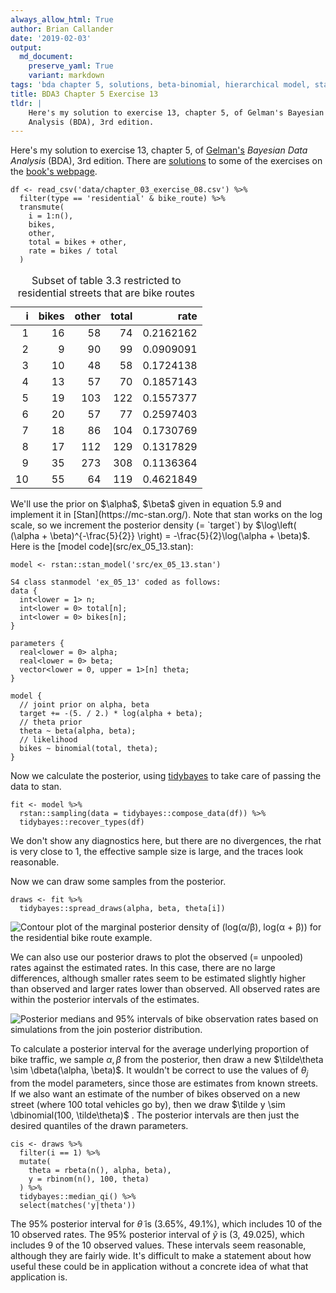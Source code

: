 ```yaml
---
always_allow_html: True
author: Brian Callander
date: '2019-02-03'
output:
  md_document:
    preserve_yaml: True
    variant: markdown
tags: 'bda chapter 5, solutions, beta-binomial, hierarchical model, stan'
title: BDA3 Chapter 5 Exercise 13
tldr: |
    Here's my solution to exercise 13, chapter 5, of Gelman's Bayesian Data
    Analysis (BDA), 3rd edition.
---
```


Here's my solution to exercise 13, chapter 5, of
[Gelman's](https://andrewgelman.com/) *Bayesian Data Analysis* (BDA),
3rd edition. There are
[solutions](http://www.stat.columbia.edu/~gelman/book/solutions.pdf) to
some of the exercises on the [book's
webpage](http://www.stat.columbia.edu/~gelman/book/).

<!--more-->
<div style="display:none">

$\DeclareMathOperator{\dbinomial}{Binomial}  \DeclareMathOperator{\dbern}{Bernoulli}  \DeclareMathOperator{\dpois}{Poisson}  \DeclareMathOperator{\dnorm}{Normal}  \DeclareMathOperator{\dt}{t}  \DeclareMathOperator{\dcauchy}{Cauchy}  \DeclareMathOperator{\dexponential}{Exp}  \DeclareMathOperator{\duniform}{Uniform}  \DeclareMathOperator{\dgamma}{Gamma}  \DeclareMathOperator{\dinvgamma}{InvGamma}  \DeclareMathOperator{\invlogit}{InvLogit}  \DeclareMathOperator{\logit}{Logit}  \DeclareMathOperator{\ddirichlet}{Dirichlet}  \DeclareMathOperator{\dbeta}{Beta}$

</div>

``` {.r}
df <- read_csv('data/chapter_03_exercise_08.csv') %>% 
  filter(type == 'residential' & bike_route) %>% 
  transmute(
    i = 1:n(),
    bikes,
    other,
    total = bikes + other,
    rate = bikes / total
  )
```

<table class="table table-striped table-hover table-responsive" style="margin-left: auto; margin-right: auto;">
<caption>
Subset of table 3.3 restricted to residential streets that are bike
routes
</caption>
<thead>
<tr>
<th style="text-align:right;">
i
</th>
<th style="text-align:right;">
bikes
</th>
<th style="text-align:right;">
other
</th>
<th style="text-align:right;">
total
</th>
<th style="text-align:right;">
rate
</th>
</tr>
</thead>
<tbody>
<tr>
<td style="text-align:right;">
1
</td>
<td style="text-align:right;">
16
</td>
<td style="text-align:right;">
58
</td>
<td style="text-align:right;">
74
</td>
<td style="text-align:right;">
0.2162162
</td>
</tr>
<tr>
<td style="text-align:right;">
2
</td>
<td style="text-align:right;">
9
</td>
<td style="text-align:right;">
90
</td>
<td style="text-align:right;">
99
</td>
<td style="text-align:right;">
0.0909091
</td>
</tr>
<tr>
<td style="text-align:right;">
3
</td>
<td style="text-align:right;">
10
</td>
<td style="text-align:right;">
48
</td>
<td style="text-align:right;">
58
</td>
<td style="text-align:right;">
0.1724138
</td>
</tr>
<tr>
<td style="text-align:right;">
4
</td>
<td style="text-align:right;">
13
</td>
<td style="text-align:right;">
57
</td>
<td style="text-align:right;">
70
</td>
<td style="text-align:right;">
0.1857143
</td>
</tr>
<tr>
<td style="text-align:right;">
5
</td>
<td style="text-align:right;">
19
</td>
<td style="text-align:right;">
103
</td>
<td style="text-align:right;">
122
</td>
<td style="text-align:right;">
0.1557377
</td>
</tr>
<tr>
<td style="text-align:right;">
6
</td>
<td style="text-align:right;">
20
</td>
<td style="text-align:right;">
57
</td>
<td style="text-align:right;">
77
</td>
<td style="text-align:right;">
0.2597403
</td>
</tr>
<tr>
<td style="text-align:right;">
7
</td>
<td style="text-align:right;">
18
</td>
<td style="text-align:right;">
86
</td>
<td style="text-align:right;">
104
</td>
<td style="text-align:right;">
0.1730769
</td>
</tr>
<tr>
<td style="text-align:right;">
8
</td>
<td style="text-align:right;">
17
</td>
<td style="text-align:right;">
112
</td>
<td style="text-align:right;">
129
</td>
<td style="text-align:right;">
0.1317829
</td>
</tr>
<tr>
<td style="text-align:right;">
9
</td>
<td style="text-align:right;">
35
</td>
<td style="text-align:right;">
273
</td>
<td style="text-align:right;">
308
</td>
<td style="text-align:right;">
0.1136364
</td>
</tr>
<tr>
<td style="text-align:right;">
10
</td>
<td style="text-align:right;">
55
</td>
<td style="text-align:right;">
64
</td>
<td style="text-align:right;">
119
</td>
<td style="text-align:right;">
0.4621849
</td>
</tr>
</tbody>
</table>
We'll use the prior on $\alpha$, $\beta$ given in equation 5.9 and
implement it in [Stan](https://mc-stan.org/). Note that stan works on
the log scale, so we increment the posterior density (= `target`) by
$\log\left( (\alpha + \beta)^{-\frac{5}{2}} \right) = -\frac{5}{2}\log(\alpha + \beta)$.
Here is the [model code](src/ex_05_13.stan):

``` {.r}
model <- rstan::stan_model('src/ex_05_13.stan')
```

    S4 class stanmodel 'ex_05_13' coded as follows:
    data {
      int<lower = 1> n;
      int<lower = 0> total[n];
      int<lower = 0> bikes[n];
    }

    parameters {
      real<lower = 0> alpha;
      real<lower = 0> beta;
      vector<lower = 0, upper = 1>[n] theta;
    }

    model {
      // joint prior on alpha, beta
      target += -(5. / 2.) * log(alpha + beta); 
      // theta prior
      theta ~ beta(alpha, beta); 
      // likelihood
      bikes ~ binomial(total, theta); 
    } 

Now we calculate the posterior, using
[tidybayes](https://mjskay.github.io/tidybayes/) to take care of passing
the data to stan.

``` {.r}
fit <- model %>% 
  rstan::sampling(data = tidybayes::compose_data(df)) %>% 
  tidybayes::recover_types(df)
```

We don't show any diagnostics here, but there are no divergences, the
rhat is very close to 1, the effective sample size is large, and the
traces look reasonable.

Now we can draw some samples from the posterior.

``` {.r}
draws <- fit %>% 
  tidybayes::spread_draws(alpha, beta, theta[i]) 
```

![Contour plot of the marginal posterior density of (log(α/β), log(α +
β)) for the residential bike route
example.](chapter_05_exercise_13_files/figure-markdown/hyperprior_plot-1.svg)

We can also use our posterior draws to plot the observed (= unpooled)
rates against the estimated rates. In this case, there are no large
differences, although smaller rates seem to be estimated slightly higher
than observed and larger rates lower than observed. All observed rates
are within the posterior intervals of the estimates.

![Posterior medians and 95% intervals of bike observation rates based on
simulations from the join posterior
distribution.](chapter_05_exercise_13_files/figure-markdown/estimate_vs_observed_plot-1.svg)

To calculate a posterior interval for the average underlying proportion
of bike traffic, we sample $\alpha, \beta$ from the posterior, then draw
a new $\tilde\theta \sim \dbeta(\alpha, \beta)$. It wouldn't be correct
to use the values of $\theta_j$ from the model parameters, since those
are estimates from known streets. If we also want an estimate of the
number of bikes observed on a new street (where 100 total vehicles go
by), then we draw $\tilde y \sim \dbinomial(100, \tilde\theta)$ . The
posterior intervals are then just the desired quantiles of the drawn
parameters.

``` {.r}
cis <- draws %>% 
  filter(i == 1) %>% 
  mutate(
    theta = rbeta(n(), alpha, beta),
    y = rbinom(n(), 100, theta)
  ) %>% 
  tidybayes::median_qi() %>% 
  select(matches('y|theta')) 
```

The 95% posterior interval for $\tilde\theta$ is (3.65%, 49.1%), which
includes 10 of the 10 observed rates. The 95% posterior interval of
$\tilde y$ is (3, 49.025), which includes 9 of the 10 observed values.
These intervals seem reasonable, although they are fairly wide. It's
difficult to make a statement about how useful these could be in
application without a concrete idea of what that application is.

